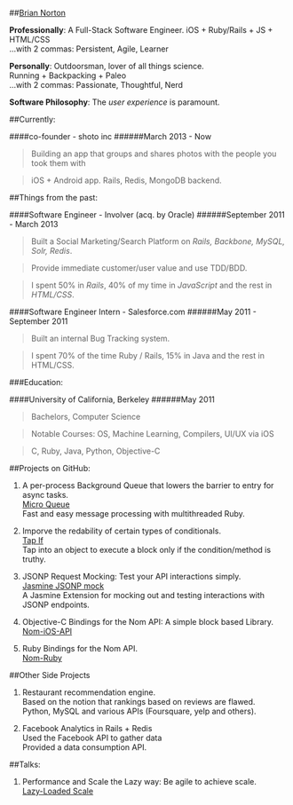 ##[Brian Norton](mailto:brian.nort@gmail.com)


__Professionally__: A Full-Stack Software Engineer.
iOS + Ruby/Rails + JS + HTML/CSS   
...with 2 commas: Persistent, Agile, Learner


__Personally__: Outdoorsman, lover of all things science.  
Running + Backpacking + Paleo  
...with 2 commas: Passionate, Thoughtful, Nerd

__Software Philosophy__: The _user experience_ is paramount.

##Currently:

####co-founder - shoto inc
######March 2013 - Now
> Building an app that groups and shares photos with the people you took them with

> iOS + Android app. Rails, Redis, MongoDB backend.

##Things from the past:

####Software Engineer - Involver (acq. by Oracle)
######September 2011 - March 2013
> Built a Social Marketing/Search Platform on _Rails, Backbone, MySQL, Solr, Redis_.

> Provide immediate customer/user value and use TDD/BDD.

> I spent 50% in _Rails_, 40% of my time in _JavaScript_ and the rest in _HTML/CSS_.

####Software Engineer Intern - Salesforce.com
######May 2011 - September 2011
> Built an internal Bug Tracking system.

> I spent 70% of the time Ruby / Rails, 15% in Java and the rest in HTML/CSS.

###Education:

####University of California, Berkeley
######May 2011
> Bachelors, Computer Science

> Notable Courses: OS, Machine Learning, Compilers, UI/UX via iOS

> C, Ruby, Java, Python, Objective-C

##Projects on GitHub:
1. A per-process Background Queue that lowers the barrier to entry for async tasks.  
[Micro Queue](https://github.com/bnorton/micro_q)  
Fast and easy message processing with multithreaded Ruby.

2. Imporve the redability of certain types of conditionals.  
[Tap If](https://github.com/bnorton/tap_if)  
Tap into an object to execute a block only if the condition/method is truthy.

3. JSONP Request Mocking: Test your API interactions simply.  
[Jasmine JSONP mock](https://github.com/bnorton/jasmine-jsonp-mock)  
A Jasmine Extension for mocking out and testing interactions with JSONP endpoints.

4. Objective-C Bindings for the Nom API: A simple block based Library.  
[Nom-iOS-API](https://github.com/bnorton/Nom-iOS-API/wiki/api-doc)

5. Ruby Bindings for the Nom API.  
[Nom-Ruby](https://github.com/bnorton/nom-ruby/blob/master/README.md)

##Other Side Projects

1. Restaurant recommendation engine.  
Based on the notion that rankings based on reviews are flawed.  
Python, MySQL and various APIs (Foursquare, yelp and others).  

2. Facebook Analytics in Rails + Redis  
Used the Facebook API to gather data  
Provided a data consumption API.  

##Talks:
1. Performance and Scale the Lazy way: Be agile to achieve scale.  
[Lazy-Loaded Scale](https://speakerdeck.com/u/bnorton/p/lazy-loaded-scale-involver-tech-talk)
